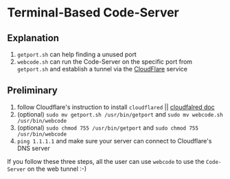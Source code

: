 # Terminal-Based Code-Server


## Explanation

1. `getport.sh` can help finding a unused port
2. `webcode.sh` can run the Code-Server on the specific port from `getport.sh` and establish a tunnel via the [CloudFlare](https://github.com/cloudflare/cloudflared) service

## Preliminary

1. follow Cloudflare's instruction to install `cloudflared` || [cloudfalred doc](https://developers.cloudflare.com/cloudflare-one/connections/connect-apps/install-and-setup/installation)
2. (optional) `sudo mv getport.sh /usr/bin/getport` and `sudo mv webcode.sh /usr/bin/webcode`
3. (optional) `sudo chmod 755 /usr/bin/getport` and `sudo chmod 755 /usr/bin/webcode`
4. `ping 1.1.1.1` and make sure your server can connect to Cloudflare's DNS server

If you follow these three steps, all the user can use `webcode` to use the `Code-Server` on the web tunnel :-)
